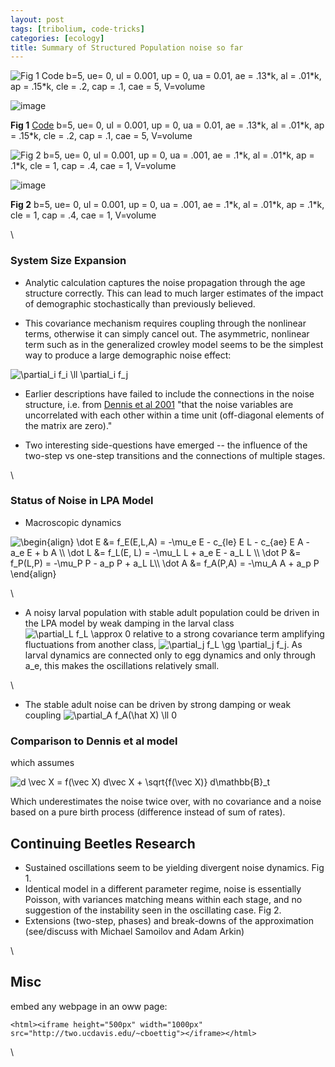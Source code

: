 ```yaml
---
layout: post
tags: [tribolium, code-tricks]
categories: [ecology]
title: Summary of Structured Population noise so far
---
```







 








![Fig 1 Code b=5, ue= 0, ul = 0.001, up = 0, ua = 0.01, ae = .13\*k, al
= .01\*k, ap = .15\*k, cle = .2, cap = .1, cae = 5,
V=volume](http://openwetware.org/images/thumb/e/eb/Oscillate_noise2.png/180px-Oscillate_noise2.png)

![image](/skins/common/images/magnify-clip.png)

**Fig 1**
[Code](http://github.com/cboettig/structured-populations/blob/0af18d6f4b63ef63ced376f0c73cec16b83c66b5/R/gamma_beetles.R "http://github.com/cboettig/structured-populations/blob/0af18d6f4b63ef63ced376f0c73cec16b83c66b5/R/gamma_beetles.R")
b=5, ue= 0, ul = 0.001, up = 0, ua = 0.01, ae = .13\*k, al = .01\*k, ap
= .15\*k, cle = .2, cap = .1, cae = 5, V=volume

![Fig 2 b=5, ue= 0, ul = 0.001, up = 0, ua = .001, ae = .1\*k, al =
.01\*k, ap = .1\*k, cle = 1, cap = .4, cae = 1,
V=volume](http://openwetware.org/images/thumb/6/62/Poisson_noise.png/180px-Poisson_noise.png)

![image](/skins/common/images/magnify-clip.png)

**Fig 2** b=5, ue= 0, ul = 0.001, up = 0, ua = .001, ae = .1\*k, al =
.01\*k, ap = .1\*k, cle = 1, cap = .4, cae = 1, V=volume

\

### System Size Expansion

-   Analytic calculation captures the noise propagation through the age
    structure correctly. This can lead to much larger estimates of the
    impact of demographic stochastically than previously believed.

-   This covariance mechanism requires coupling through the nonlinear
    terms, otherwise it can simply cancel out. The asymmetric, nonlinear
    term such as in the generalized crowley model seems to be the
    simplest way to produce a large demographic noise effect:

![ \\partial\_i f\_i \\ll \\partial\_i f\_j
](http://openwetware.org/images/math/e/5/c/e5cdffa3fd231edfaed2a137abdc4797.png)

-   Earlier descriptions have failed to include the connections in the
    noise structure, i.e. from [Dennis et al
    2001](http://www.jstor.org/stable/2657219 "http://www.jstor.org/stable/2657219")
    "that the noise variables are uncorrelated with each other within a
    time unit (off-diagonal elements of the matrix are zero)."

-   Two interesting side-questions have emerged -- the influence of the
    two-step vs one-step transitions and the connections of multiple
    stages.

\

### Status of Noise in LPA Model

-   Macroscopic dynamics

![ \\begin{align} \\dot E &= f\_E(E,L,A) = -\\mu\_e E - c\_{le} E L -
c\_{ae} E A - a\_e E + b A \\\\ \\dot L &= f\_L(E, L) = -\\mu\_L L +
a\_e E - a\_L L \\\\ \\dot P &= f\_P(L,P) = -\\mu\_P P - a\_p P + a\_L
L\\\\ \\dot A &= f\_A(P,A) = -\\mu\_A A + a\_p P \\end{align}
](http://openwetware.org/images/math/1/c/2/1c26a2c6740e377965fa6e85d41e3f33.png)

\

-   A noisy larval population with stable adult population could be
    driven in the LPA model by weak damping in the larval class ![
    \\partial\_L f\_L \\approx 0
    ](http://openwetware.org/images/math/f/8/5/f85e13222f810483cb55eebefa911dc4.png)
    relative to a strong covariance term amplifying fluctuations from
    another class, ![ \\partial\_j f\_L \\gg \\partial\_j f\_j
    ](http://openwetware.org/images/math/a/6/3/a6381f2e34a7d68d6de0c6c63fcd9de9.png).
    As larval dynamics are connected only to egg dynamics and only
    through a\_e, this makes the oscillations relatively small.

\

-   The stable adult noise can be driven by strong damping or weak
    coupling ![ \\partial\_A f\_A(\\hat X) \\ll 0
    ](http://openwetware.org/images/math/9/1/2/9124e1d69db343ffcfdfab9aaac349ae.png)

### Comparison to Dennis et al model

which assumes

![ d \\vec X = f(\\vec X) d\\vec X + \\sqrt{f(\\vec X)} d\\mathbb{B}\_t
](http://openwetware.org/images/math/e/0/b/e0b78e071f7a2db61e77e3721e3dabab.png)

Which underestimates the noise twice over, with no covariance and a
noise based on a pure birth process (difference instead of sum of
rates).

Continuing Beetles Research
---------------------------

-   Sustained oscillations seem to be yielding divergent noise dynamics.
    Fig 1.
-   Identical model in a different parameter regime, noise is
    essentially Poisson, with variances matching means within each
    stage, and no suggestion of the instability seen in the oscillating
    case. Fig 2.
-   Extensions (two-step, phases) and break-downs of the approximation
    (see/discuss with Michael Samoilov and Adam Arkin)

\

Misc
----

embed any webpage in an oww page:

~~~~ {.de1}
<html><iframe height="500px" width="1000px" src="http://two.ucdavis.edu/~cboettig"></iframe></html>
~~~~

\

